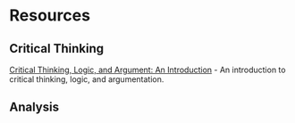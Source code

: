 # Resources

## Critical Thinking

[Critical Thinking, Logic, and Argument: An Introduction](https://read.aupress.ca/projects/critical-thinking-logic-and-argument) - An introduction to critical thinking, logic, and argumentation.

## Analysis
